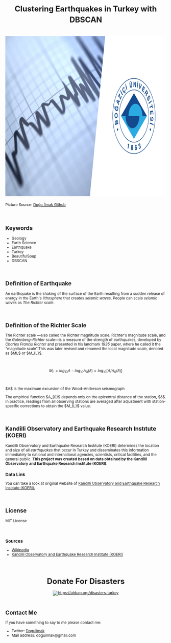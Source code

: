 <h1 align=center><font size = 5>Clustering Earthquakes in Turkey with DBSCAN</font></h1>

<br>

<img src="https://raw.githubusercontent.com/doguilmak/Clustering-Earthquakes-in-Turkey/main/assets/boun_earthquake.jpg" width=1000 height=500 alt="https://github.com/doguilmak/Clustering-Earthquakes-in-Turkey">

<small>Picture Source: <a href="https://github.com/doguilmak/Clustering-Earthquakes-in-Turkey">Doğu İlmak Github</a>

<br>

<h2>Keywords</h2>
<ul>
  <li>Geology</li>
  <li>Earth Science</li>
  <li>Earthquake</li>
  <li>Turkey</li>
  <li>BeautifulSoup</li>
  <li>DBSCAN</li>
</ul>

<br>

<h2>Definition of Earthquake</h2>

<p>An earthquake is the shaking of the surface of the Earth resulting from a sudden release of energy in the Earth's <i>lithosphere</i> that creates <i>seismic waves</i>. People can scale <i>seismic waves</i> as <i>The Richter scale</i>.</p>

<br>

<h2>Definition of the Richter Scale</h2>

<p>The Richter scale —also called the Richter magnitude scale, Richter's magnitude scale, and the <i>Gutenberg–Richter</i> scale—is a measure of the strength of earthquakes, developed by <i>Charles Francis Richter</i> and presented in his landmark <i>1935</i> paper, where he called it the "magnitude scale".This was later revised and renamed the local magnitude scale, denoted as $ML$ or $M_{L}$.</p>

<br>

$$M_{L} = log_{10} A - log_{10} A_{0}(δ) = log_{10} [A/A_{0}(δ)]$$

<br>

<p>$A$ is the maximum excursion of the Wood–Anderson seismograph</p>

<p>The empirical function $A_{0}$ depends only on the epicentral distance of the station, $δ$. In practice, readings from all observing stations are averaged after adjustment with station-specific corrections to obtain the $M_{L}$ value.</p>

<br>

<h2>Kandilli Observatory and Earthquake Research Instıtute (KOERI)</h2>

<p>Kandilli Observatory and Earthquake Research Instıtute (KOERI) determines the location and size of all <i>earthquakes</i> that occur in Turkey and disseminates this information immediately to national and international agencies, scientists, critical facilities, and the general public. <b>This project was created based on data obtained by the Kandilli Observatory and Earthquake Research Institute (KOERI).</b></p>

<h3>Data Link</h3>

You can take a look at original website of <a href='http://www.koeri.boun.edu.tr/scripts/lasteq.asp'>Kandilli Observatory and Earthquake Research Instıtute (KOERI).</a>

<br>

<h2>License</h2>

<p>MIT License</p>

<br>

<h3>Sources</h3>
<ul>
    <li><a href="https://en.wikipedia.org/wiki/Richter_magnitude_scale">Wikipedia</a></li>
    <li><a href="http://www.koeri.boun.edu.tr/scripts/lst6.asp">Kandilli Observatory and Earthquake Research Instıtute (KOERI)</a></li>
</ul>

<br>

<h1 align=center><font size = 5>Donate For Disasters</font></h1>

<div align="center">
	<a href='https://ahbap.org/disasters-turkey'><img src="https://upload.wikimedia.org/wikipedia/commons/thumb/d/df/Ahbap-Logo.svg/1200px-Ahbap-Logo.svg.png" width=500 height=300 alt="https://ahbap.org/disasters-turkey"></a>
</div>

<br>

<h2>Contact Me</h2>

<p>If you have something to say to me please contact me:</p> 

<ul>
	<li>Twitter: <a  href="https://twitter.com/Doguilmak">Doguilmak</a></li>
	<li>Mail address: doguilmak@gmail.com</li>
</ul>
